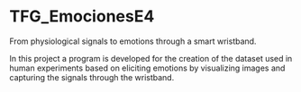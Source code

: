 # TFG_EmocionesE4

From physiological signals to emotions through a smart wristband.

In this project a program is developed for the creation of the dataset used in human experiments based on eliciting emotions by visualizing images and capturing the signals through the wristband. 
